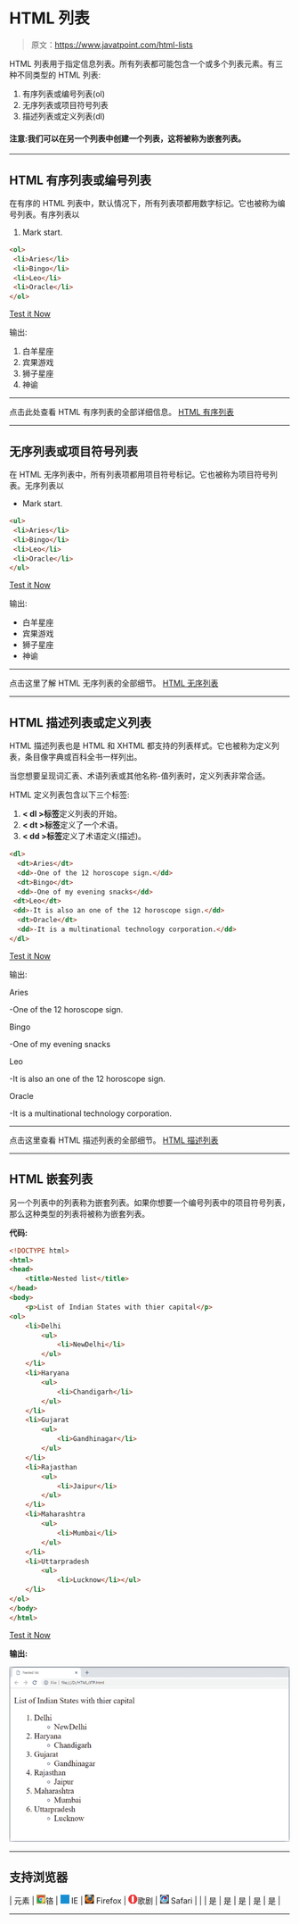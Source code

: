 # HTML 列表

> 原文：<https://www.javatpoint.com/html-lists>

HTML 列表用于指定信息列表。所有列表都可能包含一个或多个列表元素。有三种不同类型的 HTML 列表:

1.  有序列表或编号列表(ol)
2.  无序列表或项目符号列表
3.  描述列表或定义列表(dl)

#### 注意:我们可以在另一个列表中创建一个列表，这将被称为嵌套列表。

* * *

## HTML 有序列表或编号列表

在有序的 HTML 列表中，默认情况下，所有列表项都用数字标记。它也被称为编号列表。有序列表以

1.  Mark start.

```html
<ol>
 <li>Aries</li>
 <li>Bingo</li>
 <li>Leo</li>
 <li>Oracle</li>
</ol>

```

[Test it Now](https://www.javatpoint.com/oprweb/test.jsp?filename=htmllists1)

输出:

1.  白羊星座
2.  宾果游戏
3.  狮子星座
4.  神谕

* * *

点击此处查看 HTML 有序列表的全部详细信息。 [HTML 有序列表](html-ordered-list)

* * *

## 无序列表或项目符号列表

在 HTML 无序列表中，所有列表项都用项目符号标记。它也被称为项目符号列表。无序列表以

*   Mark start.

```html
<ul>
 <li>Aries</li>
 <li>Bingo</li>
 <li>Leo</li>
 <li>Oracle</li>
</ul>

```

[Test it Now](https://www.javatpoint.com/oprweb/test.jsp?filename=htmllists2)

输出:

*   白羊星座
*   宾果游戏
*   狮子星座
*   神谕

* * *

点击这里了解 HTML 无序列表的全部细节。 [HTML 无序列表](html-unordered-list)

* * *

## HTML 描述列表或定义列表

HTML 描述列表也是 HTML 和 XHTML 都支持的列表样式。它也被称为定义列表，条目像字典或百科全书一样列出。

当您想要呈现词汇表、术语列表或其他名称-值列表时，定义列表非常合适。

HTML 定义列表包含以下三个标签:

1.  **< dl >标签**定义列表的开始。
2.  **< dt >标签**定义了一个术语。
3.  **< dd >标签**定义了术语定义(描述)。

```html
<dl>
  <dt>Aries</dt>
  <dd>-One of the 12 horoscope sign.</dd>
  <dt>Bingo</dt>
  <dd>-One of my evening snacks</dd>
 <dt>Leo</dt>
 <dd>-It is also an one of the 12 horoscope sign.</dd>
  <dt>Oracle</dt>
  <dd>-It is a multinational technology corporation.</dd> 
</dl>

```

[Test it Now](https://www.javatpoint.com/oprweb/test.jsp?filename=htmllists3)

输出:

Aries

-One of the 12 horoscope sign.

Bingo

-One of my evening snacks

Leo

-It is also an one of the 12 horoscope sign.

Oracle

-It is a multinational technology corporation.

* * *

点击这里查看 HTML 描述列表的全部细节。 [HTML 描述列表](html-description-list)

* * *

## HTML 嵌套列表

另一个列表中的列表称为嵌套列表。如果你想要一个编号列表中的项目符号列表，那么这种类型的列表将被称为嵌套列表。

**代码:**

```html
<!DOCTYPE html>
<html>
<head>
	<title>Nested list</title>
</head>
<body>
	<p>List of Indian States with thier capital</p>
<ol>
	<li>Delhi
		<ul>
			<li>NewDelhi</li>
		</ul>
	</li>
	<li>Haryana
		<ul>
			<li>Chandigarh</li>
		</ul>
	</li>
	<li>Gujarat
		<ul>
			<li>Gandhinagar</li>
		</ul>
	</li>
	<li>Rajasthan 
		<ul>
			<li>Jaipur</li>
		</ul>
	</li>
	<li>Maharashtra
		<ul>
			<li>Mumbai</li>
		</ul>
	</li>
	<li>Uttarpradesh
		<ul>
			<li>Lucknow</li></ul>
	</li>
</ol>
</body>
</html>

```

[Test it Now](https://www.javatpoint.com/oprweb/test.jsp?filename=htmlLists4)

**输出:**

![HTML Lists](img/f05ebac326d33ded2bc4df069d296130.png)

* * *

## 支持浏览器

| 元素 | ![chrome browser](img/4fbdc93dc2016c5049ed108e7318df19.png)铬 | ![ie browser](img/83dd23df1fe8373fd5bf054b2c1dd88b.png) IE | ![firefox browser](img/4f001fff393888a8a807ed29b28145d1.png) Firefox | ![opera browser](img/6cad4a592cc69a052056a0577b4aac65.png)歌剧 | ![safari browser](img/a0f6a9711a92203c5dc5c127fe9c9fca.png) Safari |
|  | 是 | 是 | 是 | 是 | 是 |

* * *